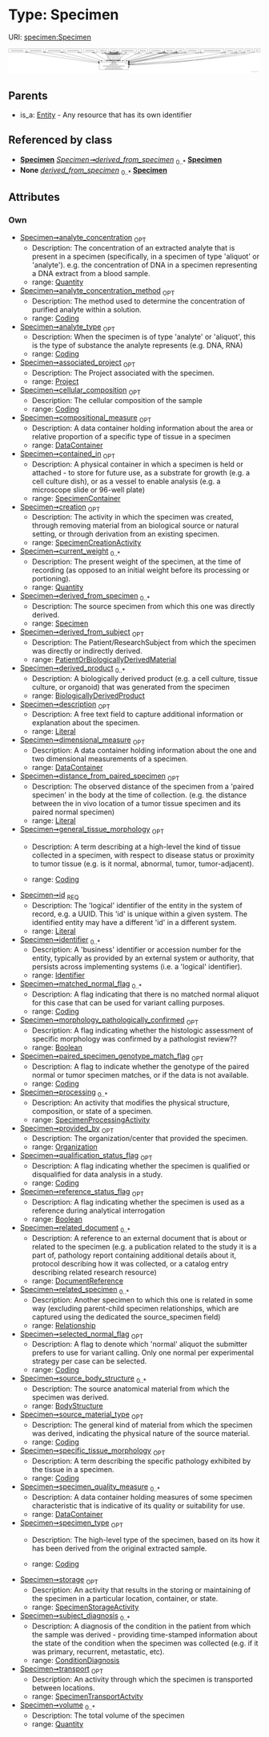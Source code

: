 
# Type: Specimen




URI: [specimen:Specimen](https://ccdh.org/specimen/Specimen)


![img](images/Specimen.svg)

## Parents

 *  is_a: [Entity](Entity.md) - Any resource that has its own identifier

## Referenced by class

 *  **[Specimen](Specimen.md)** *[Specimen➞derived_from_specimen](Specimen_derived_from_specimen.md)*  <sub>0..*</sub>  **[Specimen](Specimen.md)**
 *  **None** *[derived_from_specimen](derived_from_specimen.md)*  <sub>0..*</sub>  **[Specimen](Specimen.md)**

## Attributes


### Own

 * [Specimen➞analyte_concentration](Specimen_analyte_concentration.md)  <sub>OPT</sub>
    * Description: The concentration of an extracted analyte that is present in a specimen (specifically, in a specimen of type 'aliquot' or 'analyte'). e.g. the concentration of DNA in a specimen representing a DNA extract from a blood sample.
    * range: [Quantity](Quantity.md)
 * [Specimen➞analyte_concentration_method](Specimen_analyte_concentration_method.md)  <sub>OPT</sub>
    * Description: The method used to determine the concentration of purified analyte  within a solution.
    * range: [Coding](Coding.md)
 * [Specimen➞analyte_type](Specimen_analyte_type.md)  <sub>OPT</sub>
    * Description: When the specimen is of type 'analyte' or 'aliquot', this is the type of substance the analyte represents (e.g. DNA, RNA)
    * range: [Coding](Coding.md)
 * [Specimen➞associated_project](Specimen_associated_project.md)  <sub>OPT</sub>
    * Description: The Project associated with the specimen.
    * range: [Project](Project.md)
 * [Specimen➞cellular_composition](Specimen_cellular_composition.md)  <sub>OPT</sub>
    * Description: The cellular composition of the sample
    * range: [Coding](Coding.md)
 * [Specimen➞compositional_measure](Specimen_compositional_measure.md)  <sub>OPT</sub>
    * Description: A data container holding information about the area or relative proportion of a specific type of tissue in a specimen
    * range: [DataContainer](DataContainer.md)
 * [Specimen➞contained_in](Specimen_contained_in.md)  <sub>OPT</sub>
    * Description: A physical container in which a specimen is held or attached -  to store for future use,  as a substrate for growth (e.g. a cell culture dish), or as a vessel to enable analysis (e.g. a microscope slide or 96-well plate) 
    * range: [SpecimenContainer](SpecimenContainer.md)
 * [Specimen➞creation](Specimen_creation.md)  <sub>OPT</sub>
    * Description: The activity in which the specimen was created, through removing material from an biological source or natural setting, or through derivation from an existing specimen.
    * range: [SpecimenCreationActivity](SpecimenCreationActivity.md)
 * [Specimen➞current_weight](Specimen_current_weight.md)  <sub>0..*</sub>
    * Description: The present weight of the specimen, at the time of recording (as opposed to an initial weight before its processing or portioning).
    * range: [Quantity](Quantity.md)
 * [Specimen➞derived_from_specimen](Specimen_derived_from_specimen.md)  <sub>0..*</sub>
    * Description: The source specimen from which this one was directly derived.
    * range: [Specimen](Specimen.md)
 * [Specimen➞derived_from_subject](Specimen_derived_from_subject.md)  <sub>OPT</sub>
    * Description: The Patient/ResearchSubject from which the specimen was directly or indirectly derived.
    * range: [PatientOrBiologicallyDerivedMaterial](PatientOrBiologicallyDerivedMaterial.md)
 * [Specimen➞derived_product](Specimen_derived_product.md)  <sub>0..*</sub>
    * Description: A biologically derived product (e.g. a cell culture, tissue culture, or organoid) that was generated from the specimen
    * range: [BiologicallyDerivedProduct](BiologicallyDerivedProduct.md)
 * [Specimen➞description](Specimen_description.md)  <sub>OPT</sub>
    * Description: A free text field to capture additional information or explanation about the specimen.
    * range: [Literal](types/Literal.md)
 * [Specimen➞dimensional_measure](Specimen_dimensional_measure.md)  <sub>OPT</sub>
    * Description: A data container holding information about the one and two dimensional measurements of a specimen.
    * range: [DataContainer](DataContainer.md)
 * [Specimen➞distance_from_paired_specimen](Specimen_distance_from_paired_specimen.md)  <sub>OPT</sub>
    * Description: The observed distance of the specimen from a 'paired specimen' in the body at the time of collection. (e.g. the distance between the in vivo location of a tumor tissue specimen and its paired normal specimen)
    * range: [Literal](types/Literal.md)
 * [Specimen➞general_tissue_morphology](Specimen_general_tissue_morphology.md)  <sub>OPT</sub>
    * Description: A term describing at a high-level the kind of tissue collected in a specimen, with respect to disease status or proximity to tumor tissue (e.g. is it normal, abnormal, tumor, tumor-adjacent). 

    * range: [Coding](Coding.md)
 * [Specimen➞id](Specimen_id.md)  <sub>REQ</sub>
    * Description: The 'logical' identifier of the entity in the system of record, e.g. a UUID.  This 'id' is unique within a given system. The identified entity may have a different 'id' in a different system.
    * range: [Literal](types/Literal.md)
 * [Specimen➞identifier](Specimen_identifier.md)  <sub>0..*</sub>
    * Description: A 'business' identifier  or accession number for the entity, typically as provided by an external system or authority, that persists across implementing systems  (i.e. a  'logical' identifier). 
    * range: [Identifier](Identifier.md)
 * [Specimen➞matched_normal_flag](Specimen_matched_normal_flag.md)  <sub>0..*</sub>
    * Description: A flag indicating that there is no matched normal aliquot for this case that can be used for variant calling purposes.
    * range: [Coding](Coding.md)
 * [Specimen➞morphology_pathologically_confirmed](Specimen_morphology_pathologically_confirmed.md)  <sub>OPT</sub>
    * Description: A flag indicating whether the histologic assessment of specific morphology was confirmed by a pathologist review??
    * range: [Boolean](types/Boolean.md)
 * [Specimen➞paired_specimen_genotype_match_flag](Specimen_paired_specimen_genotype_match_flag.md)  <sub>OPT</sub>
    * Description: A flag to indicate whether the genotype of the paired normal or tumor specimen matches, or if the data is not available.
    * range: [Coding](Coding.md)
 * [Specimen➞processing](Specimen_processing.md)  <sub>0..*</sub>
    * Description: An activity that modifies the physical structure, composition, or state of a specimen.
    * range: [SpecimenProcessingActivity](SpecimenProcessingActivity.md)
 * [Specimen➞provided_by](Specimen_provided_by.md)  <sub>OPT</sub>
    * Description: The organization/center that provided the specimen.
    * range: [Organization](Organization.md)
 * [Specimen➞qualification_status_flag](Specimen_qualification_status_flag.md)  <sub>OPT</sub>
    * Description: A flag indicating whether the specimen is qualified or disqualified for data analysis in a study.
    * range: [Coding](Coding.md)
 * [Specimen➞reference_status_flag](Specimen_reference_status_flag.md)  <sub>OPT</sub>
    * Description: A flag indicating whether the specimen is used as a reference during analytical interrogation
    * range: [Boolean](types/Boolean.md)
 * [Specimen➞related_document](Specimen_related_document.md)  <sub>0..*</sub>
    * Description: A reference to an external document that is about or related to the specimen (e.g. a publication related to the study it is a part of, pathology report containing additional details about it, protocol describing how it was collected, or a catalog entry describing  related research resource)
    * range: [DocumentReference](DocumentReference.md)
 * [Specimen➞related_specimen](Specimen_related_specimen.md)  <sub>0..*</sub>
    * Description: Another specimen to which this one is related in some way (excluding parent-child specimen relationships, which are captured using the dedicated the source_specimen field)
    * range: [Relationship](Relationship.md)
 * [Specimen➞selected_normal_flag](Specimen_selected_normal_flag.md)  <sub>OPT</sub>
    * Description: A flag to denote which 'normal' aliquot the submitter prefers to use for variant calling. Only one normal per experimental strategy per case can be selected.
    * range: [Coding](Coding.md)
 * [Specimen➞source_body_structure](Specimen_source_body_structure.md)  <sub>0..*</sub>
    * Description: The source anatomical material from which the specimen was derived.
    * range: [BodyStructure](BodyStructure.md)
 * [Specimen➞source_material_type](Specimen_source_material_type.md)  <sub>OPT</sub>
    * Description: The general kind of material from which the specimen was derived, indicating the physical nature of the source material. 
    * range: [Coding](Coding.md)
 * [Specimen➞specific_tissue_morphology](Specimen_specific_tissue_morphology.md)  <sub>OPT</sub>
    * Description: A term describing the specific pathology exhibited by the tissue in a specimen.
    * range: [Coding](Coding.md)
 * [Specimen➞specimen_quality_measure](Specimen_specimen_quality_measure.md)  <sub>0..*</sub>
    * Description: A data container holding measures of some specimen characteristic that is indicative of its quality or suitability for use.
    * range: [DataContainer](DataContainer.md)
 * [Specimen➞specimen_type](Specimen_specimen_type.md)  <sub>OPT</sub>
    * Description: The high-level type of the specimen, based on its how it has been derived from the original extracted sample. 

    * range: [Coding](Coding.md)
 * [Specimen➞storage](Specimen_storage.md)  <sub>OPT</sub>
    * Description: An activity that results in the storing or maintaining of the specimen in a particular location, container, or state.
    * range: [SpecimenStorageActivity](SpecimenStorageActivity.md)
 * [Specimen➞subject_diagnosis](Specimen_subject_diagnosis.md)  <sub>0..*</sub>
    * Description: A diagnosis of the condition in the patient from which the sample was derived - providing time-stamped information about the state of the condition when the specimen was collected (e.g. if it was primary, recurrent, metastatic, etc).
    * range: [ConditionDiagnosis](ConditionDiagnosis.md)
 * [Specimen➞transport](Specimen_transport.md)  <sub>OPT</sub>
    * Description: An activity through which the specimen is transported between locations.
    * range: [SpecimenTransportActvity](SpecimenTransportActvity.md)
 * [Specimen➞volume](Specimen_volume.md)  <sub>0..*</sub>
    * Description: The total volume of the specimen
    * range: [Quantity](Quantity.md)
